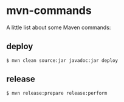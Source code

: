 # mvn-commands

A little list about some Maven commands:

## deploy

    $ mvn clean source:jar javadoc:jar deploy
    
## release

    $ mvn release:prepare release:perform
